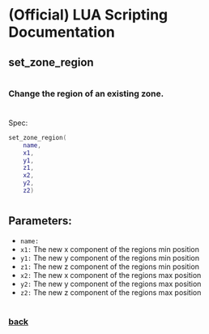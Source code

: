 
# (Official) LUA Scripting Documentation

## set_zone_region
#
### Change the region of an existing zone.
#
Spec:
```lua
set_zone_region(
	name,
	x1,
	y1,
	z1,
	x2,
	y2,
	z2)
```
#
## Parameters:
- `name:` 
- `x1:` The new x component of the regions min position
- `y1:` The new y component of the regions min position
- `z1:` The new z component of the regions min position
- `x2:` The new x component of the regions max position
- `y2:` The new y component of the regions max position
- `z2:` The new z component of the regions max position
#  

### [back](../zones)
